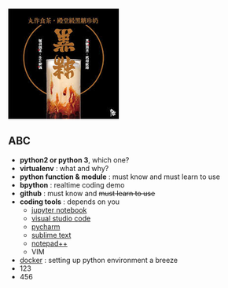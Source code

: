 ![丸作食茶](/下載.jpeg)
## ABC
- **python2  or python 3**, which one?
- **virtualenv** : what and why?
- **python function & module** : must know and must learn to use
- **bpython** : realtime coding demo
- **github** : must know and ~~must learn to use~~ 
- **coding tools** : depends on you
  - [jupyter notebook](https://jupyter.org/)
  - [visual studio code](https://code.visualstudio.com/)
  - [pycharm](https://www.jetbrains.com/pycharm/)
  - [sublime text](https://www.sublimetext.com/)
  - [notepad++](https://notepad-plus-plus.org/zh/)
  - VIM
- [docker](https://cgh2.github.io/docker101/) : setting up python environment a breeze
 - 123
  - 456
